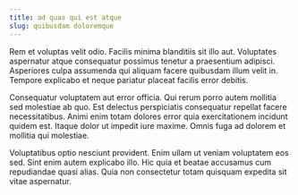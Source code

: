 ```yaml
---
title: ad quas qui est atque
slug: quibusdam doloremque
---
```


Rem et voluptas velit odio. Facilis minima blanditiis sit illo aut. Voluptates aspernatur atque consequatur possimus tenetur a praesentium adipisci. Asperiores culpa assumenda qui aliquam facere quibusdam illum velit in. Tempore explicabo et neque pariatur placeat facilis error debitis.

Consequatur voluptatem aut error officia. Qui rerum porro autem mollitia sed molestiae ab quo. Est delectus perspiciatis consequatur repellat facere necessitatibus. Animi enim totam dolores error quia exercitationem incidunt quidem est. Itaque dolor ut impedit iure maxime. Omnis fuga ad dolorem et mollitia qui molestiae.

Voluptatibus optio nesciunt provident. Enim ullam ut veniam voluptatem eos sed. Sint enim autem explicabo illo. Hic quia et beatae accusamus cum repudiandae quasi alias. Quia non consectetur totam quisquam expedita sit vitae aspernatur.
